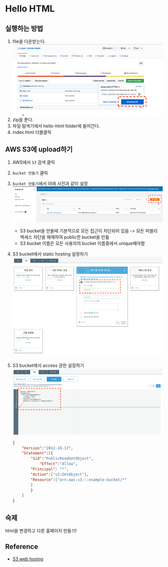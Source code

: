 # Hello HTML

## 실행하는 방법

1. file을 다운받는다.
    ![download](./images/download.png)
2. zip을 푼다.
3. 파일 탐색기에서 hello-html folder에 들어간다.
4. index.html 더블클릭

## AWS S3에 upload하기

1. AWS에서 `S3` 검색 클릭
2. `bucket 만들기` 클릭
3. `bucket 만들기`에서 아래 사진과 같이 설정
    ![create bucket](./images/create-bucket.png)
    - S3 bucket을 만들때 기본적으로 모든 접근이 차단되어 있음 -> 모든 퍼블리 엑세스 차단을 해제하여 public한 bucket을 만듦
    - S3 bucket 이름은 모든 사용자의 bucket 이름중에서 unique헤야함
4. S3 bucket에서 static hosting 설정하기
    ![create bucket](./images/hosting.png)
5. S3 bucket에서 access 권한 설정하기
    ![s3 policy](./images/s3-policy.png)

    ```json
    {
        "Version":"2012-10-17",
        "Statement":[{
            "Sid":"PublicReadGetObject",
                "Effect":"Allow",
            "Principal": "*",
            "Action":["s3:GetObject"],
            "Resource":["arn:aws:s3:::example-bucket/*"
            ]
            }
        ]
    }
    ```

## 숙제

html을 변경하고 다른 홈페이지 만들기!

## Reference

- [S3 web hosing](https://docs.aws.amazon.com/ko_kr/AmazonS3/latest/dev/WebsiteAccessPermissionsReqd.html)

